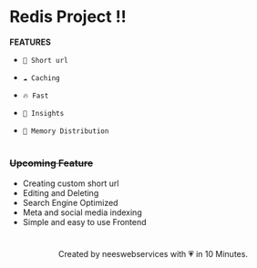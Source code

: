 # Redis Project !!

**FEATURES** <br>

-     🚀 Short url
-     ☁️ Caching
-     🔥 Fast
-     👀 Insights
-     💎 Memory Distribution

#

### ~~Upcoming Feature~~

- Creating custom short url
- Editing and Deleting
- Search Engine Optimized
- Meta and social media indexing
- Simple and easy to use Frontend

#

<center>Created by neeswebservices with 💗 in 10 Minutes. </center>
